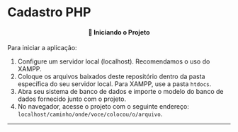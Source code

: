 # Cadastro PHP

<h4 align="center"> 
    📁 Iniciando o Projeto
</h4>

Para iniciar a aplicação:

1. Configure um servidor local (localhost). Recomendamos o uso do XAMPP.
2. Coloque os arquivos baixados deste repositório dentro da pasta específica do seu servidor local. Para XAMPP, use a pasta `htdocs`.
3. Abra seu sistema de banco de dados e importe o modelo do banco de dados fornecido junto com o projeto.
4. No navegador, acesse o projeto com o seguinte endereço: `localhost/caminho/onde/voce/colocou/o/arquivo`.

---
